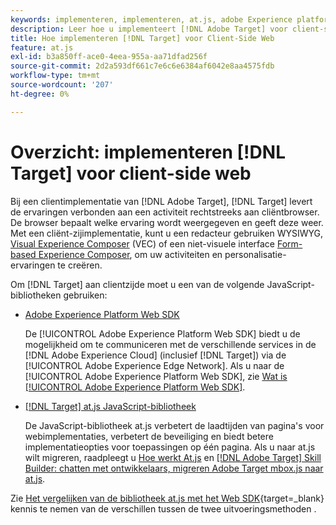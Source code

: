 ```yaml
---
keywords: implementeren, implementeren, at.js, adobe Experience platform web sdk, aep web sdk
description: Leer hoe u implementeert [!DNL Adobe Target] voor client-side web met de [!DNL Adobe Experience Platform Web SDK] (AEP Web SDK) of de JavaScript-bibliotheek at.js.
title: Hoe implementeren [!DNL Target] voor Client-Side Web
feature: at.js
exl-id: b3a850ff-ace0-4eea-955a-aa71dfad256f
source-git-commit: 2d2a593df661c7e6c6e6384af6042e8aa4575fdb
workflow-type: tm+mt
source-wordcount: '207'
ht-degree: 0%

---
```


# Overzicht: implementeren [!DNL Target] voor client-side web

Bij een clientimplementatie van [!DNL Adobe Target], [!DNL Target] levert de ervaringen verbonden aan een activiteit rechtstreeks aan cliëntbrowser. De browser bepaalt welke ervaring wordt weergegeven en geeft deze weer. Met een cliënt-zijimplementatie, kunt u een redacteur gebruiken WYSIWYG, [Visual Experience Composer](https://experienceleague.adobe.com/docs/target/using/experiences/vec/visual-experience-composer.html?lang=nl-NL) (VEC) of een niet-visuele interface [Form-based Experience Composer](https://experienceleague.adobe.com/docs/target/using/experiences/form-experience-composer.html?lang=nl-NL), om uw activiteiten en personalisatie-ervaringen te creëren.

Om [!DNL Target] aan clientzijde moet u een van de volgende JavaScript-bibliotheken gebruiken:

* [Adobe Experience Platform Web SDK](/help/dev/implement/client-side/aep-web-sdk.md)

  De [!UICONTROL Adobe Experience Platform Web SDK] biedt u de mogelijkheid om te communiceren met de verschillende services in de [!DNL Adobe Experience Cloud] (inclusief [!DNL Target]) via de [!UICONTROL Adobe Experience Edge Network]. Als u naar de [!UICONTROL Adobe Experience Platform Web SDK], zie [Wat is [!UICONTROL Adobe Experience Platform Web SDK]](/help/dev/implement/client-side/aep-web-sdk.md).

* [[!DNL Target] at.js JavaScript-bibliotheek](/help/dev/implement/client-side/atjs/how-atjs-works/overview.md)

  De JavaScript-bibliotheek at.js verbetert de laadtijden van pagina&#39;s voor webimplementaties, verbetert de beveiliging en biedt betere implementatieopties voor toepassingen op één pagina. Als u naar at.js wilt migreren, raadpleegt u [Hoe werkt At.js](/help/dev/implement/client-side/atjs/how-atjs-works/overview.md) en [[!DNL Adobe Target] Skill Builder: chatten met ontwikkelaars, migreren Adobe Target mbox.js naar at.js](https://seminars.adobeconnect.com/ptdo6mfo6qn6/?proto=true).


Zie [Het vergelijken van de bibliotheek at.js met het Web SDK](https://experienceleague.adobe.com/nl/docs/experience-platform/web-sdk/personalization/adobe-target/web-sdk-atjs-comparison){target=_blank} kennis te nemen van de verschillen tussen de twee uitvoeringsmethoden .